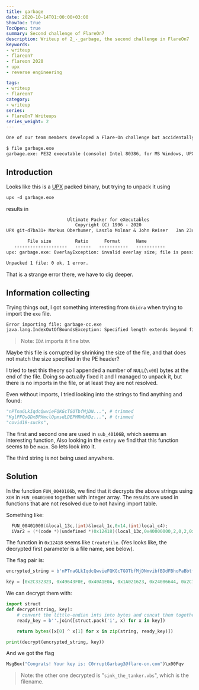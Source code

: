 ```yaml
---
title: garbage
date: 2020-10-14T01:00:00+03:00
ShowToc: true
TocOpen: true
summary: Second challenge of FlareOn7
description: Writeup of 2_-_garbage, the second challenge in FlareOn7
keywords:
- writeup
- flareon7
- flareon 2020
- upx
- reverse engineering

tags:
- writeup
- flareon7
category:
- writeup
series:
- FlareOn7 Writeups
series_weight: 2
---
```


```txt
One of our team members developed a Flare-On challenge but accidentally deleted it. We recovered it using extreme digital forensic techniques but it seems to be corrupted. We would fix it but we are too busy solving today's most important information security threats affecting our global economy. You should be able to get it working again, reverse engineer it, and acquire the flag.
```

```txt
$ file garbage.exe
garbage.exe: PE32 executable (console) Intel 80386, for MS Windows, UPX compressed
```

## Introduction

Looks like this is a [UPX] packed binary, but trying to unpack it using

```txt
upx -d garbage.exe
```
results in
```txt                       
                       Ultimate Packer for eXecutables
                          Copyright (C) 1996 - 2020
UPX git-d7ba31+ Markus Oberhumer, Laszlo Molnar & John Reiser   Jan 23rd 2020

        File size         Ratio      Format      Name
   --------------------   ------   -----------   -----------
upx: garbage.exe: OverlayException: invalid overlay size; file is possibly corrupt

Unpacked 1 file: 0 ok, 1 error.
```

That is a strange error there, we have to dig deeper.

## Information collecting

Trying things out, I got something interesting from `Ghidra` when trying to import the `exe` file.

```txt
Error importing file: garbage-cc.exe
java.lang.IndexOutOfBoundsException: Specified length extends beyond file bytes length
```

> Note: `IDA` imports it fine btw.

Maybe this file is corrupted by shrinking the size of the file, and that does not match the size specified in the PE header?

I tried to test this theory so I appended a number of `NULL`(`\x00`) bytes at the end of the file. Doing so actually fixed it and I managed to unpack it,
but there is no imports in the file, or at least they are not resolved.

Even without imports, I tried looking into the strings to find anything and found:

```python
"nPTnaGLkIqdcQwvieFQKGcTGOTbfMjDN...", # trimmed
"KglPFOsQDxBPXmclOpmsdLDEPMRWbMDz...", # trimmed
"covid19-sucks",
```

The first and second one are used in `sub_40106B`, which seems an interesting function,
Also looking in the `entry` we find that this function seems to be `main`. So lets look
into it.

The third string is not being used anywhere.

## Solution

In the function `FUN_0040106b`, we find that it decrypts the above strings using `XOR` in
`FUN_00401000` together with integer array. The results are used in functions that are not resolved due to not having import table.

Something like:
```C                      
  FUN_00401000(&local_13c,(int)&local_1c,0x14,(int)local_c4);
  iVar2 = (*(code *)(undefined *)0x12418)(local_13c,0x40000000,2,0,2,0x80,0);
```

The function in `0x12418` seems like `CreateFile`. (Yes looks like, the decrypted first parameter is a file name, see below).

The flag pair is:
```python
encrypted_string = b'nPTnaGLkIqdcQwvieFQKGcTGOTbfMjDNmvibfBDdFBhoPaBbtfQuuGWYomtqTFqvBSKdUMmciqKSGZaosWCSoZlcIlyQpOwkcAgw'

key = [0x2C332323, 0x49643F0E, 0x40A1E0A, 0x1A021623, 0x24086644, 0x2C741132, 0x0F422D2A, 0x0D64503E, 0x171B045D, 0x5033616, 0x8092034, 0x0E242163, 0x58341415, 0x3A79291A, 0x58560000, 0x54]
```

We can decrypt them with:

```python
import struct
def decrypt(string, key):
    # convert the little-endian ints into bytes and concat them together
    ready_key = b''.join([struct.pack('i', x) for x in key])

    return bytes([x[0] ^ x[1] for x in zip(string, ready_key)])

print(decrypt(encrypted_string, key))
```
And we got the flag
```vb
MsgBox("Congrats! Your key is: C0rruptGarbag3@flare-on.com")\x00Fqv
```

> Note: the other one decrypted is "`sink_the_tanker.vbs`", which is the filename.

[UPX]: https://upx.github.io/